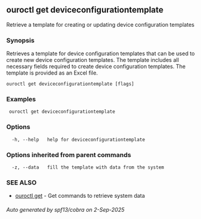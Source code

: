 ## ouroctl get deviceconfigurationtemplate

Retrieve a template for creating or updating device configuration templates

### Synopsis

Retrieves a template for device configuration templates that can be used to create new device configuration templates.
The template includes all necessary fields required to create device configuration templates.
The template is provided as an Excel file.

```
ouroctl get deviceconfigurationtemplate [flags]
```

### Examples

```
 ouroctl get deviceconfigurationtemplate
```

### Options

```
  -h, --help   help for deviceconfigurationtemplate
```

### Options inherited from parent commands

```
  -z, --data   fill the template with data from the system
```

### SEE ALSO

* [ouroctl get](ouroctl_get.md)	 - Get commands to retrieve system data

###### Auto generated by spf13/cobra on 2-Sep-2025
